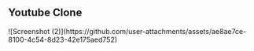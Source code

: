 <h2>Youtube Clone</h2>
![Screenshot (2)](https://github.com/user-attachments/assets/ae8ae7ce-8100-4c54-8d23-42e175aed752)

